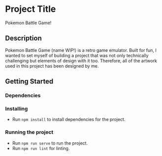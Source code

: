 # Project Title

Pokemon Battle Game!

## Description

Pokemon Battle Game (name WIP!) is a retro game emulator. Built for fun, I wanted to set myself of building a project that was not only technically challenging but elements of design with it too. Therefore, all of the artwork used in this project has been designed by me.

## Getting Started

### Dependencies

### Installing

* Run `npm install` to install dependencies for the project.

### Running the project

* Run `npm run serve` to run the project.
* Run `npm run lint` for linting.
